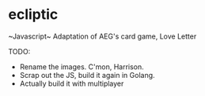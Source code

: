 # ecliptic
~Javascript~ Adaptation of AEG's card game, Love Letter

TODO: 
- Rename the images.  C'mon, Harrison.
- Scrap out the JS, build it again in Golang. 
- Actually build it with multiplayer
